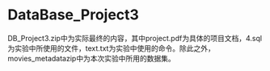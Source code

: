 # DataBase_Project3
DB_Project3.zip中为实际最终的内容，其中project.pdf为具体的项目文档，4.sql为实验中所使用的文件，text.txt为实验中使用的命令。除此之外，movies_metadatazip中为本次实验中所用的数据集。
